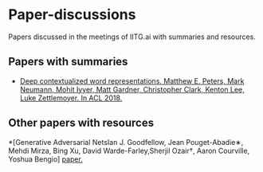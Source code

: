 # Paper-discussions
Papers discussed in the meetings of IITG.ai with summaries and resources.

## Papers with summaries

* [Deep contextualized word representations. Matthew E. Peters, Mark Neumann, Mohit Iyyer, Matt Gardner, Christopher Clark, Kenton Lee, Luke Zettlemoyer. In ACL 2018.](https://github.com/IITGuwahati-AI/Paper-discussions/blob/master/Summaries/Deep%20contextualized%20word%20representations.md)

## Other papers with resources
*[Generative Adversarial NetsIan J. Goodfellow,  Jean Pouget-Abadie∗, Mehdi Mirza, Bing Xu, David Warde-Farley,Sherjil Ozair†, Aaron Courville, Yoshua Bengio]
[paper.](https://arxiv.org/pdf/1406.2661.pdf)
